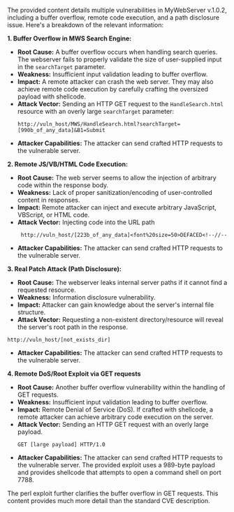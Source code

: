 The provided content details multiple vulnerabilities in MyWebServer v.1.0.2, including a buffer overflow, remote code execution, and a path disclosure issue. Here's a breakdown of the relevant information:

**1. Buffer Overflow in MWS Search Engine:**

*   **Root Cause:** A buffer overflow occurs when handling search queries. The webserver fails to properly validate the size of user-supplied input in the `searchTarget` parameter.
*   **Weakness:** Insufficient input validation leading to buffer overflow.
*  **Impact:** A remote attacker can crash the web server. They may also achieve remote code execution by carefully crafting the oversized payload with shellcode.
*   **Attack Vector:** Sending an HTTP GET request to the `HandleSearch.html` resource with an overly large `searchTarget` parameter:
    ```
    http://vuln_host/MWS/HandleSearch.html?searchTarget=[990b_of_any_data]&B1=Submit
    ```
*   **Attacker Capabilities:** The attacker can send crafted HTTP requests to the vulnerable server.

**2. Remote JS/VB/HTML Code Execution:**

*   **Root Cause:** The web server seems to allow the injection of arbitrary code within the response body.
*   **Weakness:** Lack of proper sanitization/encoding of user-controlled content in responses.
*   **Impact:** Remote attacker can inject and execute arbitrary JavaScript, VBScript, or HTML code.
*   **Attack Vector:** Injecting code into the URL path
    ```
     http://vuln_host/[223b_of_any_data]<font%20size=50>DEFACED<!--//--
    ```
*   **Attacker Capabilities:** The attacker can send crafted HTTP requests to the vulnerable server.

**3. Real Patch Attack (Path Disclosure):**

*   **Root Cause:** The webserver leaks internal server paths if it cannot find a requested resource.
*   **Weakness:** Information disclosure vulnerability.
*   **Impact:** Attacker can gain knowledge about the server's internal file structure.
*   **Attack Vector:** Requesting a non-existent directory/resource will reveal the server's root path in the response.
   ```
   http://vuln_host/[not_exists_dir]
   ```
*   **Attacker Capabilities:** The attacker can send crafted HTTP requests to the vulnerable server.

**4. Remote DoS/Root Exploit via GET requests**

*   **Root Cause:** Another buffer overflow vulnerability within the handling of GET requests.
*   **Weakness:** Insufficient input validation leading to buffer overflow.
*   **Impact:** Remote Denial of Service (DoS). If crafted with shellcode, a remote attacker can achieve arbitrary code execution on the server.
*   **Attack Vector:** Sending an HTTP GET request with an overly large payload.
    ```
    GET [large payload] HTTP/1.0
    ```
*   **Attacker Capabilities:** The attacker can send crafted HTTP requests to the vulnerable server. The provided exploit uses a 989-byte payload and provides shellcode that attempts to open a command shell on port 7788.

The perl exploit further clarifies the buffer overflow in GET requests.
This content provides much more detail than the standard CVE description.